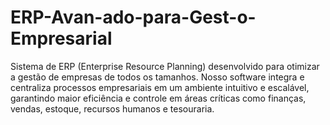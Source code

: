 # ERP-Avan-ado-para-Gest-o-Empresarial
Sistema de ERP (Enterprise Resource Planning) desenvolvido para otimizar a gestão de empresas de todos os tamanhos. Nosso software integra e centraliza processos empresariais em um ambiente intuitivo e escalável, garantindo maior eficiência e controle em áreas críticas como finanças, vendas, estoque, recursos humanos e tesouraria.

